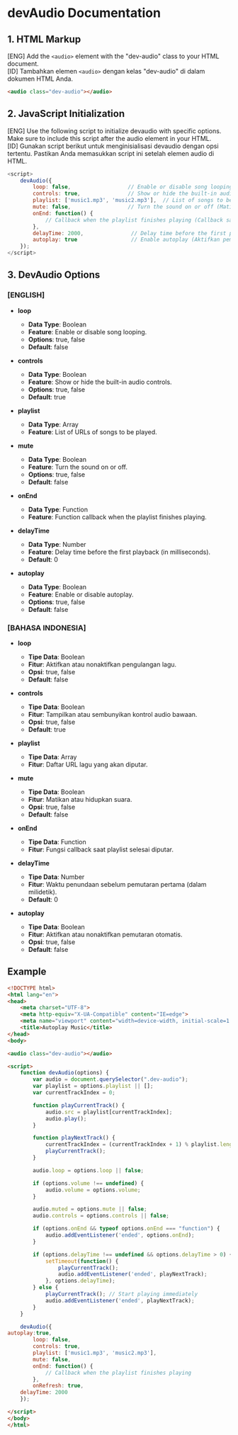 # devAudio Documentation

## 1. HTML Markup
[ENG] Add the `<audio>` element with the "dev-audio" class to your HTML document.\
[ID] Tambahkan elemen `<audio>` dengan kelas "dev-audio" di dalam dokumen HTML Anda.
```html
<audio class="dev-audio"></audio>
```

## 2. JavaScript Initialization
[ENG] Use the following script to initialize devaudio with specific options. Make sure to include this script after the audio element in your HTML.\
[ID] Gunakan script berikut untuk menginisialisasi devaudio dengan opsi tertentu. Pastikan Anda memasukkan script ini setelah elemen audio di HTML.
```javascript
<script>
    devAudio({
        loop: false,                  // Enable or disable song looping (Aktifkan atau nonaktifkan pengulangan lagu)
        controls: true,               // Show or hide the built-in audio controls (Tampilkan atau sembunyikan kontrol audio bawaan)
        playlist: ['music1.mp3', 'music2.mp3'],  // List of songs to be played (Daftar lagu yang akan diputar)
        mute: false,                  // Turn the sound on or off (Matikan atau hidupkan suara)
        onEnd: function() {
            // Callback when the playlist finishes playing (Callback saat playlist selesai diputar)
        },
        delayTime: 2000,               // Delay time before the first playback (in milliseconds) (Waktu penundaan sebelum pemutaran pertama)
        autoplay: true                 // Enable autoplay (Aktifkan pemutaran otomatis)
    });
</script>
```

## 3. DevAudio Options
### [ENGLISH]

- **loop**
  - **Data Type**: Boolean
  - **Feature**: Enable or disable song looping.
  - **Options**: true, false
  - **Default**: false

- **controls**
  - **Data Type**: Boolean
  - **Feature**: Show or hide the built-in audio controls.
  - **Options**: true, false
  - **Default**: true

- **playlist**
  - **Data Type**: Array
  - **Feature**: List of URLs of songs to be played.

- **mute**
  - **Data Type**: Boolean
  - **Feature**: Turn the sound on or off.
  - **Options**: true, false
  - **Default**: false

- **onEnd**
  - **Data Type**: Function
  - **Feature**: Function callback when the playlist finishes playing.

- **delayTime**
  - **Data Type**: Number
  - **Feature**: Delay time before the first playback (in milliseconds).
  - **Default**: 0

- **autoplay**
  - **Data Type**: Boolean
  - **Feature**: Enable or disable autoplay.
  - **Options**: true, false
  - **Default**: false
 

### [BAHASA INDONESIA]

- **loop**
  - **Tipe Data**: Boolean
  - **Fitur**: Aktifkan atau nonaktifkan pengulangan lagu.
  - **Opsi**: true, false
  - **Default**: false

- **controls**
  - **Tipe Data**: Boolean
  - **Fitur**: Tampilkan atau sembunyikan kontrol audio bawaan.
  - **Opsi**: true, false
  - **Default**: true

- **playlist**
  - **Tipe Data**: Array
  - **Fitur**: Daftar URL lagu yang akan diputar.

- **mute**
  - **Tipe Data**: Boolean
  - **Fitur**: Matikan atau hidupkan suara.
  - **Opsi**: true, false
  - **Default**: false

- **onEnd**
  - **Tipe Data**: Function
  - **Fitur**: Fungsi callback saat playlist selesai diputar.

- **delayTime**
  - **Tipe Data**: Number
  - **Fitur**: Waktu penundaan sebelum pemutaran pertama (dalam milidetik).
  - **Default**: 0

- **autoplay**
  - **Tipe Data**: Boolean
  - **Fitur**: Aktifkan atau nonaktifkan pemutaran otomatis.
  - **Opsi**: true, false
  - **Default**: false

## Example
```html
<!DOCTYPE html>
<html lang="en">
<head>
    <meta charset="UTF-8">
    <meta http-equiv="X-UA-Compatible" content="IE=edge">
    <meta name="viewport" content="width=device-width, initial-scale=1.0">
    <title>Autoplay Music</title>
</head>
<body>

<audio class="dev-audio"></audio>

<script>
    function devAudio(options) {
        var audio = document.querySelector(".dev-audio");
        var playlist = options.playlist || [];
        var currentTrackIndex = 0;

        function playCurrentTrack() {
            audio.src = playlist[currentTrackIndex];
            audio.play();
        }

        function playNextTrack() {
            currentTrackIndex = (currentTrackIndex + 1) % playlist.length;
            playCurrentTrack();
        }

        audio.loop = options.loop || false;

        if (options.volume !== undefined) {
            audio.volume = options.volume;
        }

        audio.muted = options.mute || false;
        audio.controls = options.controls || false;

        if (options.onEnd && typeof options.onEnd === "function") {
            audio.addEventListener('ended', options.onEnd);
        }

        if (options.delayTime !== undefined && options.delayTime > 0) {
            setTimeout(function() {
                playCurrentTrack();
                audio.addEventListener('ended', playNextTrack);
            }, options.delayTime);
        } else {
            playCurrentTrack(); // Start playing immediately
            audio.addEventListener('ended', playNextTrack);
        }
    }

    devAudio({
autoplay:true,
        loop: false,
        controls: true,
        playlist: ['music1.mp3', 'music2.mp3'],
        mute: false,
        onEnd: function() {
            // Callback when the playlist finishes playing
        },
        onRefresh: true, 
	delayTime: 2000
    });

</script>
</body>
</html>
```


